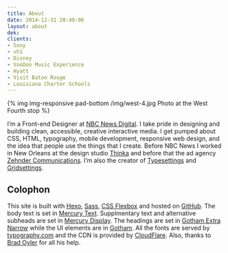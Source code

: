 ```yaml
---
title: About
date: 2014-12-31 20:49:06
layout: about
dek:
clients:
- Sony
- vh1
- Disney
- VooDoo Music Experience
- Hyatt
- Visit Baton Rouge
- Louisiana Charter Schools
---
```


{% img img-responsive pad-bottom /img/west-4.jpg Photo at the West Fourth stop %}

I’m a Front-end Designer at [NBC News Digital](http://www.nbcuni.com/digital/nbc-news-digital/ "NBC News Digital"). I take pride in designing and building clean, accessible, creative interactive media. I get pumped about CSS, HTML, typography, mobile development, responsive web design, and the idea that people use the things that I create. Before NBC News I worked in New Orleans at the design studio [Thinka](http://thinkabig.com/ "Thinka") and before that the ad agency [Zehnder Communications](http://z-comm.com/ "z-comm.com"). I’m also the creator of [Typesettings](http://typesettings.io/ "typesettings.io") and [Gridsettings](https://github.com/ianrose/gridsettings "GitHub").

<h2 class="heading--sub heading--alt h4">Colophon</h2>

This site is built with [Hexo](http://hexo.io/ "hexo.io"), [Sass](http://sass-lang.com/ "Sass-lang.com"), [CSS Flexbox](https://developer.mozilla.org/en-US/docs/Web/Guide/CSS/Flexible_boxes "MDN") and hosted on [GitHub](https://github.com/ianrose/ianrose.github.io "GitHub Repo"). The body text is set in [Mercury Text](http://www.typography.com/fonts/mercury-text/overview/ "typography.com"). Supplmentary text and alternative subheads are set in [Mercury Display](http://www.typography.com/fonts/mercury-display/overview/ "typography.com"). The headings are set in [Gotham Extra Narrow](http://www.typography.com/fonts/gotham/ "typography.com") while the UI elements are in [Gotham](http://www.typography.com/fonts/gotham/overview/ "typography.com"). All the fonts are served by [typography.com](http://www.typography.com/ "Hoefler & Co") and the CDN is provided by [CloudFlare](https://www.cloudflare.com/ "cloudflare.com"). Also, thanks to [Brad Oyler](http://bradoyler.com "bradoyler.com") for all his help.